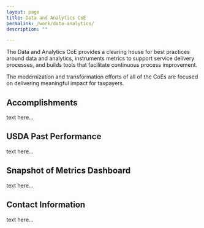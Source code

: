 ```yaml
---
layout: page
title: Data and Analytics CoE
permalink: /work/data-analytics/
description: ""

---
```


<div class="deck">The Data and Analytics CoE provides a clearing house for best practices around data and analytics, instruments metrics to support service delivery processes, and builds tools that facilitate continuous process improvement.</div>

The modernization and transformation efforts of all of the CoEs are focused on delivering meaningful impact for taxpayers. 

## Accomplishments
text here...

## USDA Past Performance
text here...

## Snapshot of Metrics Dashboard
text here...

## Contact Information
text here...
